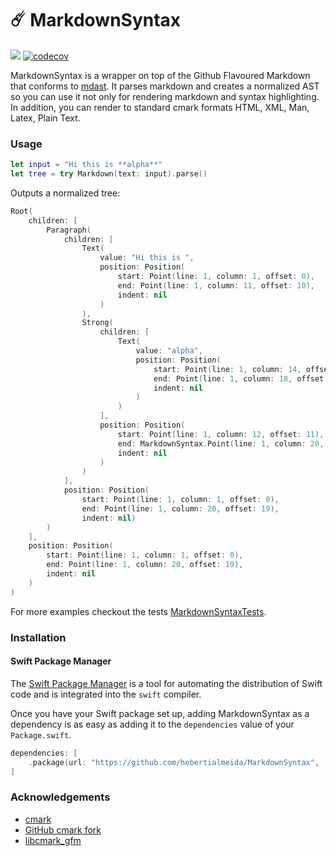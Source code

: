 # ☄️ MarkdownSyntax

![](https://github.com/hebertialmeida/MarkdownSyntax/workflows/Swift/badge.svg)
[![codecov](https://codecov.io/gh/hebertialmeida/MarkdownSyntax/branch/master/graph/badge.svg)](https://codecov.io/gh/hebertialmeida/MarkdownSyntax)

MarkdownSyntax is a wrapper on top of the Github Flavoured Markdown that conforms to [mdast](https://github.com/syntax-tree/mdast). It parses markdown and creates a normalized AST so you can use it not only for rendering markdown and syntax highlighting. In addition, you can render to standard cmark formats HTML, XML, Man, Latex, Plain Text.

### Usage

```swift
let input = "Hi this is **alpha**"
let tree = try Markdown(text: input).parse()
```

Outputs a normalized tree:

```swift
Root(
    children: [
        Paragraph(
            children: [
                Text(
                    value: "Hi this is ", 
                    position: Position(
                        start: Point(line: 1, column: 1, offset: 0), 
                        end: Point(line: 1, column: 11, offset: 10), 
                        indent: nil
                    )
                ), 
                Strong(
                    children: [
                        Text(
                            value: "alpha", 
                            position: Position(
                                start: Point(line: 1, column: 14, offset: 13), 
                                end: Point(line: 1, column: 18, offset: 17), 
                                indent: nil
                            )
                        )
                    ], 
                    position: Position(
                        start: Point(line: 1, column: 12, offset: 11), 
                        end: MarkdownSyntax.Point(line: 1, column: 20, offset: 19), 
                        indent: nil
                    )
                )
            ], 
            position: Position(
                start: Point(line: 1, column: 1, offset: 0), 
                end: Point(line: 1, column: 20, offset: 19), 
                indent: nil)
        )
    ], 
    position: Position(
        start: Point(line: 1, column: 1, offset: 0), 
        end: Point(line: 1, column: 20, offset: 19), 
        indent: nil
    )
)
```

For more examples checkout the tests [MarkdownSyntaxTests](https://github.com/hebertialmeida/MarkdownSyntax/tree/master/Tests/MarkdownSyntaxTests).

### Installation
#### Swift Package Manager

The [Swift Package Manager](https://swift.org/package-manager/) is a tool for automating the distribution of Swift code and is integrated into the `swift` compiler.

Once you have your Swift package set up, adding MarkdownSyntax as a dependency is as easy as adding it to the `dependencies` value of your `Package.swift`.

```swift
dependencies: [
    .package(url: "https://github.com/hebertialmeida/MarkdownSyntax", .branch("master"))
]
```

### Acknowledgements

- [cmark](https://github.com/commonmark/cmark)
- [GitHub cmark fork](https://github.com/github/cmark)
- [libcmark_gfm](https://github.com/KristopherGBaker/libcmark_gfm)
